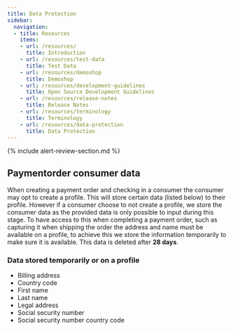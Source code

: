 ```yaml
---
title: Data Protection
sidebar:
  navigation:
  - title: Resources
    items:
    - url: /resources/
      title: Introduction
    - url: /resources/test-data
      title: Test Data
    - url: /resources/demoshop
      title: Demoshop
    - url: /resources/development-guidelines
      title: Open Source Development Guidelines
    - url: /resources/release-notes
      title: Release Notes
    - url: /resources/terminology
      title: Terminology
    - url: /resources/data-protection
      title: Data Protection
---
```


{% include alert-review-section.md %}

## Paymentorder consumer data

When creating a payment order and checking in a consumer the consumer may opt to
create a profile.
This will store certain data (listed below) to their profile.
However if a consumer choose to not create a profile, we store the consumer data
as the provided data is only possible to input during this stage.
To have access to this when completing a payment order, such as capturing it
when shipping the order the address and name must be available on a profile,
to achieve this we store the information temporarily to make sure it is available.
This data is deleted after **28 days**.

### Data stored temporarily or on a profile

* Billing address
* Country code
* First name
* Last name
* Legal address
* Social security number
* Social security number country code
